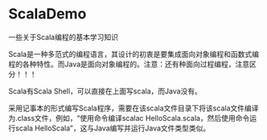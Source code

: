 # ScalaDemo
一些关于Scala编程的基本学习知识

Scala是一种多范式的编程语言，其设计的初衷是要集成面向对象编程和函数式编程的各种特性。而Java是面向对象编程的。注意：还有种面向过程编程，注意区分！！！

Scala有Scala Shell，可以直接在上面写scala，而Java没有。

采用记事本的形式编写Scala程序，需要在该scala文件目录下将该scala文件编译为.class文件，例如，“使用命令编译scalac HelloScala.scala，然后使用命令运行scala HelloScala”，这与Java编写并运行Java文件类型类似。
